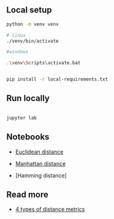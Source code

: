 ## Local setup

```bash
python -m venv venv

# linux
./venv/bin/activate

#windows

.\venv\Scripts\activate.bat

```

```bash

pip install -r local-requirements.txt
```

## Run locally

```bash

jupyter lab
```

## Notebooks

* [Euclidean distance](https://mybinder.org/v2/gh/tutorials-4newbies/distances/master?filepath=euclidean_distance.ipynb)

* [Manhattan distance](https://mybinder.org/v2/gh/tutorials-4newbies/distances/master?filepath=manhattan_distance.ipynb)

* [Hamming distance]

## Read more

* [4 types of distance metrics](https://www.analyticsvidhya.com/blog/2020/02/4-types-of-distance-metrics-in-machine-learning/)